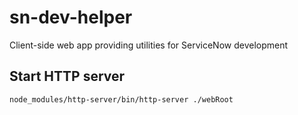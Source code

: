 # sn-dev-helper

Client-side web app providing utilities for ServiceNow development

## Start HTTP server

`node_modules/http-server/bin/http-server ./webRoot`